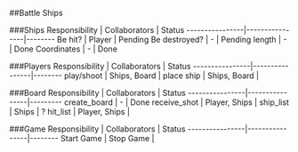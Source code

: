 
##Battle Ships

###Ships
Responsibility	|  Collaborators | Status
----------------|----------------|--------
Be hit?         | Player         | Pending
Be destroyed?   | -              | Pending
length          | -              | Done
Coordinates     | -              | Done


###Players
Responsibility	|  Collaborators | Status
----------------|----------------|--------
play/shoot    	| Ships, Board   | 
place ship    	| Ships, Board   | 
         		    


###Board
Responsibility	|  Collaborators | Status
----------------|----------------|---------
create_board    | -              | Done
receive_shot    | Player, Ships  |
ship_list	      | Ships          | ?
hit_list      	| Player, Ships  |


###Game
Responsibility  |  Collaborators | Status
----------------|----------------|--------
Start Game      |
Stop Game       |
